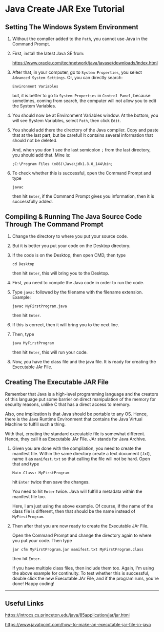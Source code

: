 # Java Create JAR Exe Tutorial
## Setting The Windows System Environment
1. Without the compiler added to the `Path`, you cannot use
   Java in the Command Prompt.

2. First, install the latest Java SE from:
	
   <https://www.oracle.com/technetwork/java/javase/downloads/index.html>

3. After that, in your computer, go to `System Properties`, you select
   `Advanced System Settings`. Or, you can directly search:
	
	```	
	Environment Variables
	```
   
   but, it is better to go to `System Properties` in 
   `Control Panel`, because sometimes,
   coming from search, the computer will not allow you to
   edit the System Variables. 

4. You should now be at Environment Variables window.
   At the bottom, you will see
   System Variables, select `Path`, then click `Edit`.

5. You should add there the directory of the Java compiler.
   Copy and paste that at the last part, but be careful!
   It contains several information that should not be deleted.
   
   And, when you don't see the last semicolon `;`
   from the last directory, you should add that.
   Mine is:
	
	```
	;C:\Program Files (x86)\Java\jdk1.8.0_144\bin;
	```

6. To check whether this is successful, open
   the Command Prompt and type
	
	```
	javac
	```

   then hit `Enter`,
   if the Command Prompt gives you information,
   then it is successfully added.

## Compiling & Running The Java Source Code Through The Command Prompt
1. Change the directory to where you put your source code.

2. But it is better you put your code on the Desktop directory.

3. If the code is on the Desktop, then open CMD, then type
         
	```
	cd Desktop
	```
   
   then hit `Enter`, this will bring you to the Desktop.
   
4. First, you need to compile the Java code in order to run the code.
5. Type `javac` followed by the filename with the filename extension.
   Example:
	
	```
	javac MyFirstProgram.java
	```
   
   then hit `Enter`.

6. If this is correct, then it will bring you to the next line.

7. Then, type 
	
	```
	java MyFirstProgram
	```

   then hit `Enter`, this will run your code.

8. Now, you have the class file and the java file. It is ready
   for creating the Executable JAr File.

## Creating The Executable JAR File
Remember that Java is a high-level 
 programming language
 and the creators of this language put some 
 barrier on direct manipulation
 of the memory for security reasons,
 unlike C that has a direct access to memory.

Also, one implication is that 
 Java should be portable
 to any OS. Hence, there is the Java Runtime Environment
 that contains the Java Virtual Machine 
 to fulfill such a thing.       

With that, creating the standard executable file is somewhat different. 
 Hence, they call it as Executable JAr File.
 JAr stands for Java Archive. 

1. Given you are done with the compilation,
    you need to create the  manifest file.
    Within the same directory
    create a text document (.txt), 
    name it as `manifest.txt`
    so that calling the file will not be hard.
    Open that and type
    	
	```
	Main-Class: MyFirstProgram
	```
         
    hit `Enter` twice then save the changes.

   You need to hit `Enter` twice.
    Java will fulfill
    a metadata within the manifest file too.

    Here, I am just using the above example. Of course,
     if the name of the class file is different,
     then that should be the name instead of `MyFirstProgram`.
         
2. Then after that you are now ready to create the 
     Executable JAr File.
 
    Open the Command Prompt and change the directory again
     to where you put your code.
    Then type
    
	```
	jar cfm MyFirstProgram.jar manifest.txt MyFirstProgram.class
	```   
	
    then hit `Enter`.

   If you have multiple class files, then include them too. 
    Again, I'm using the above example for continuity.
    To test whether this is successful, double click the new
    Executable JAr File, and if the program runs, you're done!
    Happy coding!

***
## Useful Links
<https://introcs.cs.princeton.edu/java/85application/jar/jar.html>

<https://www.javatpoint.com/how-to-make-an-executable-jar-file-in-java>

